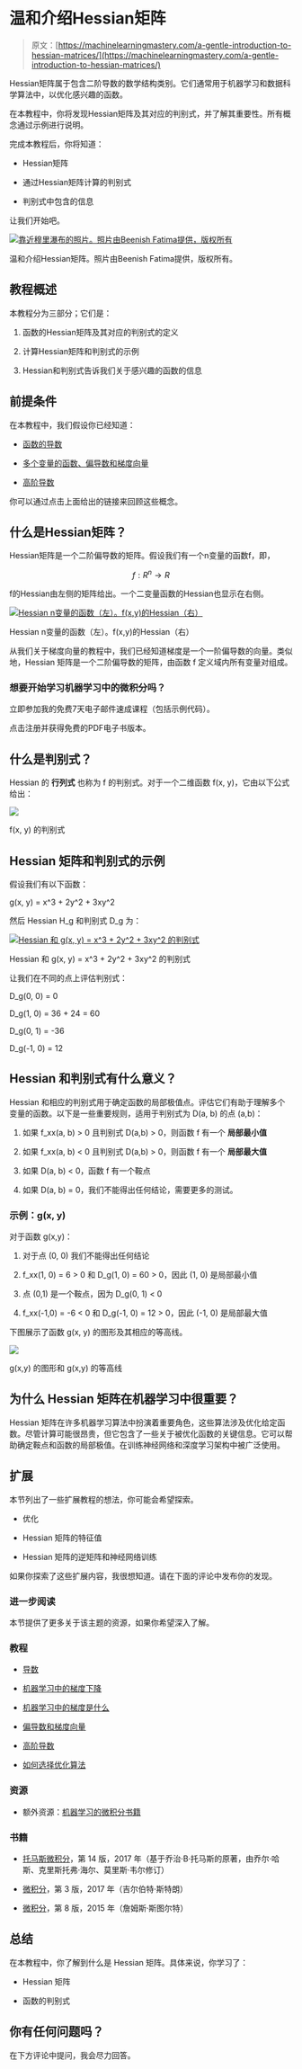 # 温和介绍Hessian矩阵

> 原文：[https://machinelearningmastery.com/a-gentle-introduction-to-hessian-matrices/](https://machinelearningmastery.com/a-gentle-introduction-to-hessian-matrices/)

Hessian矩阵属于包含二阶导数的数学结构类别。它们通常用于机器学习和数据科学算法中，以优化感兴趣的函数。

在本教程中，你将发现Hessian矩阵及其对应的判别式，并了解其重要性。所有概念通过示例进行说明。

完成本教程后，你将知道：

+   Hessian矩阵

+   通过Hessian矩阵计算的判别式

+   判别式中包含的信息

让我们开始吧。

[![靠近穆里瀑布的照片。照片由Beenish Fatima提供，版权所有](../Images/e25a4d6a81b18bd557b9b885630d6fe1.png)](https://machinelearningmastery.com/wp-content/uploads/2021/07/beenish-2.jpg)

温和介绍Hessian矩阵。照片由Beenish Fatima提供，版权所有。

## 教程概述

本教程分为三部分；它们是：

1.  函数的Hessian矩阵及其对应的判别式的定义

1.  计算Hessian矩阵和判别式的示例

1.  Hessian和判别式告诉我们关于感兴趣的函数的信息

## **前提条件**

在本教程中，我们假设你已经知道：

+   [函数的导数](https://machinelearningmastery.com/a-gentle-introduction-to-function-derivatives/)

+   [多个变量的函数、偏导数和梯度向量](https://machinelearningmastery.com/a-gentle-introduction-to-partial-derivatives-and-gradient-vectors)

+   [高阶导数](https://machinelearningmastery.com/higher-order-derivatives/)

你可以通过点击上面给出的链接来回顾这些概念。

## **什么是Hessian矩阵？**

Hessian矩阵是一个二阶偏导数的矩阵。假设我们有一个n变量的函数f，即，

$$f: R^n \rightarrow R$$

f的Hessian由左侧的矩阵给出。一个二变量函数的Hessian也显示在右侧。

[![Hessian n变量的函数（左）。f(x,y)的Hessian（右）](../Images/e0e62b0e1ad1dd5688f1c7d29652a548.png)](https://machinelearningmastery.com/wp-content/uploads/2021/07/hessian1-1.png)

Hessian n变量的函数（左）。f(x,y)的Hessian（右）

从我们关于梯度向量的教程中，我们已经知道梯度是一个一阶偏导数的向量。类似地，Hessian 矩阵是一个二阶偏导数的矩阵，由函数 f 定义域内所有变量对组成。

### 想要开始学习机器学习中的微积分吗？

立即参加我的免费7天电子邮件速成课程（包括示例代码）。

点击注册并获得免费的PDF电子书版本。

## **什么是判别式？**

Hessian 的 **行列式** 也称为 f 的判别式。对于一个二维函数 f(x, y)，它由以下公式给出：

[![](../Images/702495e11689b3d6411687e0eed9fef9.png)](https://machinelearningmastery.com/wp-content/uploads/2021/07/hessian2.png)

f(x, y) 的判别式

## **Hessian 矩阵和判别式的示例**

假设我们有以下函数：

g(x, y) = x^3 + 2y^2 + 3xy^2

然后 Hessian H_g 和判别式 D_g 为：

[![Hessian 和 g(x, y) = x^3 + 2y^2 + 3xy^2 的判别式](../Images/05f313f13e85a1f22b5dc1a58b0bc800.png)](https://machinelearningmastery.com/wp-content/uploads/2021/07/hessian3.png)

Hessian 和 g(x, y) = x^3 + 2y^2 + 3xy^2 的判别式

让我们在不同的点上评估判别式：

D_g(0, 0) = 0

D_g(1, 0) = 36 + 24 = 60

D_g(0, 1) = -36

D_g(-1, 0) = 12

## **Hessian 和判别式有什么意义？**

Hessian 和相应的判别式用于确定函数的局部极值点。评估它们有助于理解多个变量的函数。以下是一些重要规则，适用于判别式为 D(a, b) 的点 (a,b)：

1.  如果 f_xx(a, b) > 0 且判别式 D(a,b) > 0，则函数 f 有一个 **局部最小值**

1.  如果 f_xx(a, b) < 0 且判别式 D(a,b) > 0，则函数 f 有一个 **局部最大值**

1.  如果 D(a, b) < 0，函数 f 有一个鞍点

1.  如果 D(a, b) = 0，我们不能得出任何结论，需要更多的测试。

### 示例：g(x, y)

对于函数 g(x,y)：

1.  对于点 (0, 0) 我们不能得出任何结论

1.  f_xx(1, 0) = 6 > 0 和 D_g(1, 0) = 60 > 0，因此 (1, 0) 是局部最小值

1.  点 (0,1) 是一个鞍点，因为 D_g(0, 1) < 0

1.  f_xx(-1,0) = -6 < 0 和 D_g(-1, 0) = 12 > 0，因此 (-1, 0) 是局部最大值

下图展示了函数 g(x, y) 的图形及其相应的等高线。

[![](../Images/aaaba8cc81a1c5470349595c66ae4901.png)](https://machinelearningmastery.com/wp-content/uploads/2021/07/hessian4.png)

g(x,y) 的图形和 g(x,y) 的等高线

## **为什么 Hessian 矩阵在机器学习中很重要？**

Hessian 矩阵在许多机器学习算法中扮演着重要角色，这些算法涉及优化给定函数。尽管计算可能很昂贵，但它包含了一些关于被优化函数的关键信息。它可以帮助确定鞍点和函数的局部极值。在训练神经网络和深度学习架构中被广泛使用。

## **扩展**

本节列出了一些扩展教程的想法，你可能会希望探索。

+   优化

+   Hessian 矩阵的特征值

+   Hessian 矩阵的逆矩阵和神经网络训练

如果你探索了这些扩展内容，我很想知道。请在下面的评论中发布你的发现。

### **进一步阅读**

本节提供了更多关于该主题的资源，如果你希望深入了解。

### **教程**

+   [导数](https://machinelearningmastery.com/a-gentle-introduction-to-function-derivatives)

+   [机器学习中的梯度下降](https://machinelearningmastery.com/gradient-descent-for-machine-learning/)

+   [机器学习中的梯度是什么](https://machinelearningmastery.com/gradient-in-machine-learning/)

+   [偏导数和梯度向量](https://machinelearningmastery.com/a-gentle-introduction-to-partial-derivatives-and-gradient-vectors)

+   [高阶导数](https://machinelearningmastery.com/higher-order-derivatives/)

+   [如何选择优化算法](https://machinelearningmastery.com/tour-of-optimization-algorithms/)

### **资源**

+   额外资源：[机器学习的微积分书籍](https://machinelearningmastery.com/calculus-books-for-machine-learning/)

### **书籍**

+   [托马斯微积分](https://amzn.to/35Yeolv)，第 14 版，2017 年（基于乔治·B·托马斯的原著，由乔尔·哈斯、克里斯托弗·海尔、莫里斯·韦尔修订）

+   [微积分](https://www.amazon.com/Calculus-3rd-Gilbert-Strang/dp/0980232759/ref=as_li_ss_tl?dchild=1&keywords=Gilbert+Strang+calculus&qid=1606171602&s=books&sr=1-1&linkCode=sl1&tag=inspiredalgor-20&linkId=423b93db012f7cc6bb92cb7494a3095f&language=en_US)，第 3 版，2017 年（吉尔伯特·斯特朗）

+   [微积分](https://amzn.to/3kS9I52)，第 8 版，2015 年（詹姆斯·斯图尔特）

## **总结**

在本教程中，你了解到什么是 Hessian 矩阵。具体来说，你学习了：

+   Hessian 矩阵

+   函数的判别式

## **你有任何问题吗？**

在下方评论中提问，我会尽力回答。

